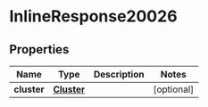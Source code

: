 

# InlineResponse20026

## Properties

Name | Type | Description | Notes
------------ | ------------- | ------------- | -------------
**cluster** | [**Cluster**](Cluster.md) |  |  [optional]



